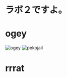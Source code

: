 # ラボ２ですよ。

# ogey
![ogey](https://cdn.discordapp.com/attachments/951245109289181216/1071505357412769894/ogey_KYM_Stretched.png)
![pekojail](https://media.tenor.com/aTrK2swSHv8AAAAC/usada-pekora-hololive.gif)
# rrrat
